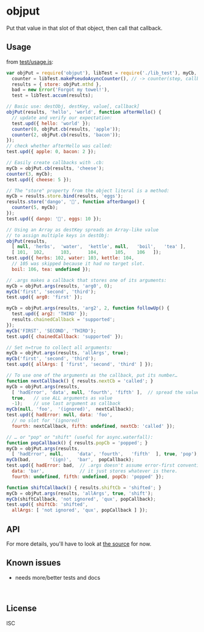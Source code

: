 ﻿
<!--#echo json="package.json" key="name" underline="=" -->
objput
======
<!--/#echo -->

<!--#echo json="package.json" key="description" -->
Put that value in that slot of that object, then call that callback.
<!--/#echo -->


Usage
-----

from [test/usage.js](test/usage.js):

<!--#include file="test/usage.js" start="  //#u" stop="  //#r"
  outdent="  " code="javascript" -->
<!--#verbatim lncnt="81" -->
```javascript
var objPut = require('objput'), libTest = require('./lib_test'), myCb,
  counter = libTest.makePseudoAsyncCounter(), // -> counter(step, callback)
  results = { store: objPut.mthd },
  bad = new Error('Forgot my towel!'),
  test = libTest.accum(results);

// Basic use: destObj, destKey, value[, callback]
objPut(results, 'hello', 'world', function afterHello() {
  // update and verify our expectation:
  test.upd({ hello: 'world' });
  counter(0, objPut.cb(results, 'apple'));
  counter(2, objPut.cb(results, 'bacon'));
});
// check whether afterHello was called:
test.upd({ apple: 0, bacon: 2 });

// Easily create callbacks with .cb:
myCb = objPut.cb(results, 'cheese');
counter(3, myCb);
test.upd({ cheese: 5 });

// The "store" property from the object literal is a method:
myCb = results.store.bind(results, 'eggs');
results.store('dango', '🍡', function afterDango() {
  counter(5, myCb);
});
test.upd({ dango: '🍡', eggs: 10 });

// Using an Array as destKey spreads an Array-like value
// to assign multiple keys in destObj:
objPut(results,
  [ null, 'herbs',  'water',  'kettle', null,   'boil',   'tea' ],
  [ 101,  102,      103,      104,      105,    106   ]);
test.upd({ herbs: 102, water: 103, kettle: 104,
  // 105 was skipped because it had no target slot.
  boil: 106, tea: undefined });

// .args makes a callback that stores one of its arguments:
myCb = objPut.args(results, 'arg0', 0);
myCb('first', 'second', 'third');
test.upd({ arg0: 'first' });

myCb = objPut.args(results, 'arg2', 2, function followUp() {
  test.upd({ arg2: 'THIRD' });
  results.chainedCallback = 'supported';
});
myCb('FIRST', 'SECOND', 'THIRD');
test.upd({ chainedCallback: 'supported' });

// Set n=true to collect all arguments:
myCb = objPut.args(results, 'allArgs', true);
myCb('first', 'second', 'third');
test.upd({ allArgs: [ 'first', 'second', 'third' ] });

// To use one of the arguments as the callback, put its number…
function nextCallback() { results.nextCb = 'called'; }
myCb = objPut.args(results,
  [ 'hadError', 'data', null, 'fourth', 'fifth' ],  // spread the value
  true,   // use ALL arguments as value
  -1);    // use last argument as callback
myCb(null, 'foo',  '(ignored)',  nextCallback);
test.upd({ hadError: null, data: 'foo',
  // no slot for '(ignored)'
  fourth: nextCallback, fifth: undefined, nextCb: 'called' });

// … or "pop" or "shift" (useful for async.waterfall):
function popCallback() { results.popCb = 'popped'; }
myCb = objPut.args(results,
  [ 'hadError', null,     'data', 'fourth',   'fifth'  ], true, 'pop');
myCb(bad,       '(ign)',  'bar',  popCallback);
test.upd({ hadError: bad,  // .args doesn't assume error-first convention,
  data: 'bar',             // it just stores whatever is there.
  fourth: undefined, fifth: undefined, popCb: 'popped' });

function shiftCallback() { results.shiftCb = 'shifted'; }
myCb = objPut.args(results, 'allArgs', true, 'shift');
myCb(shiftCallback, 'not ignored', 'qux', popCallback);
test.upd({ shiftCb: 'shifted',
  allArgs: [ 'not ignored', 'qux', popCallback ] });
```
<!--/include-->



<!--#toc stop="scan" -->


API
---

For more details, you'll have to look at [the source](objput.js) for now.




Known issues
------------

* needs more/better tests and docs



&nbsp;


License
-------
<!--#echo json="package.json" key=".license" -->
ISC
<!--/#echo -->
